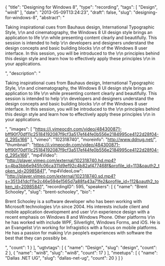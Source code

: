 {
  "title": "Designing for Windows 8",
  "type": "recording",
  "tags": [
    "Design",
    "win8"
  ],
  "date": "2013-05-09T13:24:23",
  "draft": false,
  "slug": "designing-for-windows-8",
  "abstract": "<p>Taking inspirational cues from Bauhaus design, International Typographic Style, \r\n and cinematography, the Windows 8 UI design style brings an application to life \r\n while presenting content clearly and beautifully. This session is intended to help \r\n developers and designers understand the design concepts and basic building blocks \r\n of the Windows 8 user interface. In this session, you will be introduced to the \r\n principles behind this design style and learn how to effectively apply these principles \r\n in your applications.</p>",
  "description": "<p>Taking inspirational cues from Bauhaus design, International Typographic Style, \r\n and cinematography, the Windows 8 UI design style brings an application to life \r\n while presenting content clearly and beautifully. This session is intended to help \r\n developers and designers understand the design concepts and basic building blocks \r\n of the Windows 8 user interface. In this session, you will be introduced to the \r\n principles behind this design style and learn how to effectively apply these principles \r\n in your applications.</p>",
  "images": [
    "https://i.vimeocdn.com/video/484300871-bff90f70df11c25184192087f9cf3a517ef44fe0b556e2184995ce4122d28f04-d_295x166"
  ],
  "vimeo": "102318740",
  "moreinfo": "http://www.ddnug.net/",
  "thumbnail": "https://i.vimeocdn.com/video/484300871-bff90f70df11c25184192087f9cf3a517ef44fe0b556e2184995ce4122d28f04-d_295x166",
  "mp4Video": "http://player.vimeo.com/external/102318740.hd.mp4?s=4ba3bb6e945fc06ca311d9ef92c4b82af477468f&profile_id=113&oauth2_token_id=20985841",
  "mp4VideoLow": "http://player.vimeo.com/external/102318740.sd.mp4?s=351341dcf11e2c46e594e1565d7a88fa43a71fe2&profile_id=112&oauth2_token_id=20985841",
  "recordingID": 595,
  "speakers": [
    {
      "name": "Brent Schooley",
      "slug": "brent-schooley",
      "bio": "<p>Brent Schooley is a software developer who has been working with Microsoft technologies \r\n since 2004. His interests include client and mobile application development and user \r\n experience design with a recent emphasis on Windows 8 and Windows Phone. Other platforms \r\n he has worked with include WPF, Silverlight, Windows Forms, and iOS. He is an Evangelist \r\n working for Infragistics with a focus on mobile platforms. He has a passion for making \r\n people’s experiences with software the best that they can possibly be.</p>",
      "count": 1
    }
  ],
  "ugtvtags": [
    {
      "name": "Design",
      "slug": "design",
      "count": 2
    },
    {
      "name": "win8",
      "slug": "win8",
      "count": 17
    }
  ],
  "meetups": [
    {
      "name": "Dallas .NET UG",
      "slug": "dallas-net-ug",
      "count": 20
    }
  ]
}